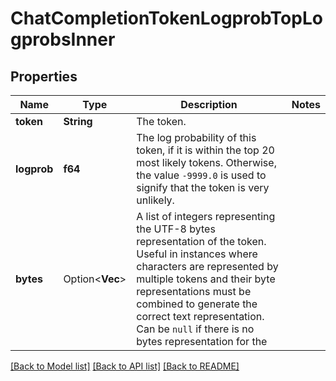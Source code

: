 # ChatCompletionTokenLogprobTopLogprobsInner

## Properties

Name | Type | Description | Notes
------------ | ------------- | ------------- | -------------
**token** | **String** | The token. | 
**logprob** | **f64** | The log probability of this token, if it is within the top 20 most likely tokens. Otherwise, the value `-9999.0` is used to signify that the token is very unlikely. | 
**bytes** | Option<**Vec<i32>**> | A list of integers representing the UTF-8 bytes representation of the token. Useful in instances where characters are represented by multiple tokens and their byte representations must be combined to generate the correct text representation. Can be `null` if there is no bytes representation for the  | 

[[Back to Model list]](../README.md#documentation-for-models) [[Back to API list]](../README.md#documentation-for-api-endpoints) [[Back to README]](../README.md)



